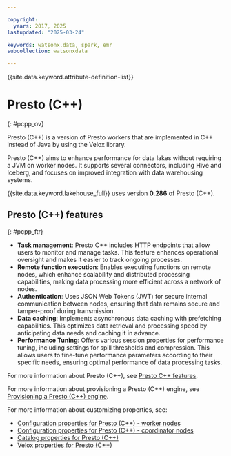 ```yaml
---

copyright:
  years: 2017, 2025
lastupdated: "2025-03-24"

keywords: watsonx.data, spark, emr
subcollection: watsonxdata

---
```


{{site.data.keyword.attribute-definition-list}}

# Presto (C++)
{: #pcpp_ov}

Presto (C++) is a version of Presto workers that are implemented in C++ instead of Java by using the Velox library.

Presto (C++) aims to enhance performance for data lakes without requiring a JVM on worker nodes. It supports several connectors, including Hive and Iceberg, and focuses on improved integration with data warehousing systems.

{{site.data.keyword.lakehouse_full}} uses version **0.286** of Presto (C++).

## Presto (C++) features
{: #pcpp_ftr}

* **Task management**: Presto C++ includes HTTP endpoints that allow users to monitor and manage tasks. This feature enhances operational oversight and makes it easier to track ongoing processes.
* **Remote function execution**: Enables executing functions on remote nodes, which enhance scalability and distributed processing capabilities, making data processing more efficient across a network of nodes.
* **Authentication**: Uses JSON Web Tokens (JWT) for secure internal communication between nodes, ensuring that data remains secure and tamper-proof during transmission.
* **Data caching**: Implements asynchronous data caching with prefetching capabilities. This optimizes data retrieval and processing speed by anticipating data needs and caching it in advance.
* **Performance Tuning**: Offers various session properties for performance tuning, including settings for spill thresholds and compression. This allows users to fine-tune performance parameters according to their specific needs, ensuring optimal performance of data processing tasks.

For more information about Presto (C++), see [Presto C++ features](https://prestodb.io/docs/current/presto_cpp/features.html).

For more information about provisioning a Presto (C++) engine, see [Provisioning a Presto (C++) engine](/docs/watsonxdata?topic=watsonxdata-pcpp_prov).

For more information about customizing properties, see:

* [Configuration properties for Presto (C++) - worker nodes](/docs/watsonxdata?topic=watsonxdata-api_custom_wkr_pcpp)
* [Configuration properties for Presto (C++) - coordinator nodes](/docs/watsonxdata?topic=watsonxdata-aapi_custom_pcpp_cood)
* [Catalog properties for Presto (C++)](/docs/watsonxdata?topic=watsonxdata-api_custom_pcpp_ctg)
* [Velox properties for Presto (C++)](/docs/watsonxdata?topic=watsonxdata-api_custom_pcpp_vlx)

